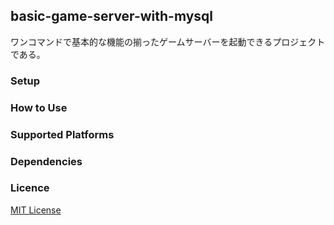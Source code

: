 ## basic-game-server-with-mysql
ワンコマンドで基本的な機能の揃ったゲームサーバーを起動できるプロジェクトである。

### Setup

### How to Use

### Supported Platforms

### Dependencies

### Licence
[MIT License](https://github.com/MidraLab/uni-master-liker/blob/main/LICENSE)